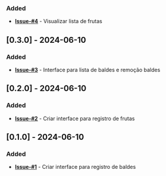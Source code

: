### Added

- [**Issue-#4**](https://github.com/chrisviana/simulation-bucket-fruits/issues/4) - Visualizar lista de frutas

## [0.3.0] - 2024-06-10

### Added

- [**Issue-#3**](https://github.com/chrisviana/simulation-bucket-fruits/issues/3) - Interface para lista de baldes e remoção baldes

## [0.2.0] - 2024-06-10

### Added

- [**Issue-#2**](https://github.com/chrisviana/simulation-bucket-fruits/issues/2) - Criar interface para registro de frutas

## [0.1.0] - 2024-06-10

### Added

- [**Issue-#1**](https://github.com/chrisviana/simulation-bucket-fruits/issues/1) - Criar interface para registro de baldes
